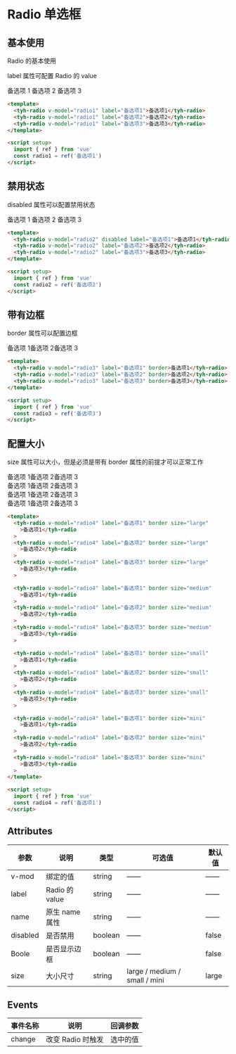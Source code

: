 # Radio 单选框

## 基本使用

Radio 的基本使用

label 属性可配置 Radio 的 value

<tyh-radio v-model="radio1" label="备选项1">备选项 1</tyh-radio>
<tyh-radio v-model="radio1" label="备选项2">备选项 2</tyh-radio>
<tyh-radio v-model="radio1" label="备选项3">备选项 3</tyh-radio>

```html
<template>
  <tyh-radio v-model="radio1" label="备选项1">备选项1</tyh-radio>
  <tyh-radio v-model="radio1" label="备选项2">备选项2</tyh-radio>
  <tyh-radio v-model="radio1" label="备选项3">备选项3</tyh-radio>
</template>

<script setup>
  import { ref } from 'vue'
  const radio1 = ref('备选项1')
</script>
```

## 禁用状态

disabled 属性可以配置禁用状态

<tyh-radio v-model="radio2" disabled label="备选项1">备选项 1</tyh-radio>
<tyh-radio v-model="radio2" label="备选项2">备选项 2</tyh-radio>
<tyh-radio v-model="radio2" label="备选项3">备选项 3</tyh-radio>

```html
<template>
  <tyh-radio v-model="radio2" disabled label="备选项1">备选项1</tyh-radio>
  <tyh-radio v-model="radio2" label="备选项2">备选项2</tyh-radio>
  <tyh-radio v-model="radio2" label="备选项3">备选项3</tyh-radio>
</template>

<script setup>
  import { ref } from 'vue'
  const radio2 = ref('备选项2')
</script>
```

## 带有边框

border 属性可以配置边框

<tyh-radio v-model="radio3" label="备选项1" border>备选项 1</tyh-radio><tyh-radio v-model="radio3" label="备选项2" border>备选项 2</tyh-radio><tyh-radio v-model="radio3" label="备选项3" border>备选项 3</tyh-radio>

```html
<template>
  <tyh-radio v-model="radio3" label="备选项1" border>备选项1</tyh-radio>
  <tyh-radio v-model="radio3" label="备选项2" border>备选项2</tyh-radio>
  <tyh-radio v-model="radio3" label="备选项3" border>备选项3</tyh-radio>
</template>

<script setup>
  import { ref } from 'vue'
  const radio3 = ref('备选项3')
</script>
```

## 配置大小

size 属性可以大小，但是必须是带有 border 属性的前提才可以正常工作

<tyh-radio v-model="radio4" label="备选项1" border size="large">备选项 1</tyh-radio><tyh-radio v-model="radio4" label="备选项2" border size="large">备选项 2</tyh-radio><tyh-radio v-model="radio4" label="备选项3" border size="large">备选项 3</tyh-radio><br><tyh-radio v-model="radio4" label="备选项1" border size="medium">备选项 1</tyh-radio><tyh-radio v-model="radio4" label="备选项2" border size="medium">备选项 2</tyh-radio><tyh-radio v-model="radio4" label="备选项3" border size="medium">备选项 3</tyh-radio><br><tyh-radio v-model="radio4" label="备选项1" border size="small">备选项 1</tyh-radio><tyh-radio v-model="radio4" label="备选项2" border size="small">备选项 2</tyh-radio><tyh-radio v-model="radio4" label="备选项3" border size="small">备选项 3</tyh-radio><br><tyh-radio v-model="radio4" label="备选项1" border size="mini">备选项 1</tyh-radio><tyh-radio v-model="radio4" label="备选项2" border size="mini">备选项 2</tyh-radio><tyh-radio v-model="radio4" label="备选项3" border size="mini">备选项 3</tyh-radio>

```html
<template>
  <tyh-radio v-model="radio4" label="备选项1" border size="large"
    >备选项1</tyh-radio
  >
  <tyh-radio v-model="radio4" label="备选项2" border size="large"
    >备选项2</tyh-radio
  >
  <tyh-radio v-model="radio4" label="备选项3" border size="large"
    >备选项3</tyh-radio
  >

  <tyh-radio v-model="radio4" label="备选项1" border size="medium"
    >备选项1</tyh-radio
  >
  <tyh-radio v-model="radio4" label="备选项2" border size="medium"
    >备选项2</tyh-radio
  >
  <tyh-radio v-model="radio4" label="备选项3" border size="medium"
    >备选项3</tyh-radio
  >

  <tyh-radio v-model="radio4" label="备选项1" border size="small"
    >备选项1</tyh-radio
  >
  <tyh-radio v-model="radio4" label="备选项2" border size="small"
    >备选项2</tyh-radio
  >
  <tyh-radio v-model="radio4" label="备选项3" border size="small"
    >备选项3</tyh-radio
  >

  <tyh-radio v-model="radio4" label="备选项1" border size="mini"
    >备选项1</tyh-radio
  >
  <tyh-radio v-model="radio4" label="备选项2" border size="mini"
    >备选项2</tyh-radio
  >
  <tyh-radio v-model="radio4" label="备选项3" border size="mini"
    >备选项3</tyh-radio
  >
</template>

<script setup>
  import { ref } from 'vue'
  const radio4 = ref('备选项1')
</script>
```

## Attributes

| 参数     | 说明           | 类型    | 可选值                        | 默认值 |
| -------- | -------------- | ------- | ----------------------------- | ------ |
| v-mod    | 绑定的值       | string  | ——                            | ——     |
| label    | Radio 的 value | string  | ——                            | ——     |
| name     | 原生 name 属性 | string  | ——                            | ——     |
| disabled | 是否禁用       | boolean | ——                            | false  |
| Boole    | 是否显示边框   | boolean | ——                            | false  |
| size     | 大小尺寸       | string  | large / medium / small / mini | large  |

## Events

| 事件名称 | 说明              | 回调参数 |
| -------- | ----------------- | -------- |
| change   | 改变 Radio 时触发 | 选中的值 |

<script setup>
  import { ref } from 'vue'
  const radio1 = ref('备选项1')
  const radio2 = ref('备选项2')
  const radio3 = ref('备选项3')
  const radio4 = ref('备选项1')
</script>
